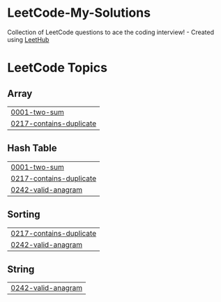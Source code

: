 # LeetCode-My-Solutions
Collection of LeetCode questions to ace the coding interview! - Created using [LeetHub](https://github.com/QasimWani/LeetHub)

<!---LeetCode Topics Start-->
# LeetCode Topics
## Array
|  |
| ------- |
| [0001-two-sum](https://github.com/AmanSalman/LeetCode-My-Solutions/tree/master/0001-two-sum) |
| [0217-contains-duplicate](https://github.com/AmanSalman/LeetCode-My-Solutions/tree/master/0217-contains-duplicate) |
## Hash Table
|  |
| ------- |
| [0001-two-sum](https://github.com/AmanSalman/LeetCode-My-Solutions/tree/master/0001-two-sum) |
| [0217-contains-duplicate](https://github.com/AmanSalman/LeetCode-My-Solutions/tree/master/0217-contains-duplicate) |
| [0242-valid-anagram](https://github.com/AmanSalman/LeetCode-My-Solutions/tree/master/0242-valid-anagram) |
## Sorting
|  |
| ------- |
| [0217-contains-duplicate](https://github.com/AmanSalman/LeetCode-My-Solutions/tree/master/0217-contains-duplicate) |
| [0242-valid-anagram](https://github.com/AmanSalman/LeetCode-My-Solutions/tree/master/0242-valid-anagram) |
## String
|  |
| ------- |
| [0242-valid-anagram](https://github.com/AmanSalman/LeetCode-My-Solutions/tree/master/0242-valid-anagram) |
<!---LeetCode Topics End-->
